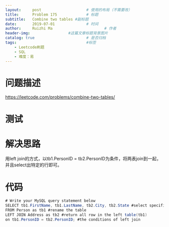 ```yaml
---
layout:     post   				    # 使用的布局（不需要改）
title:      Problem 175				# 标题 
subtitle:   Combine two tables #副标题
date:       2019-07-01				# 时间
author:     Ruizhi Ma 						# 作者
header-img:              	#这篇文章标题背景图片
catalog: true 						# 是否归档
tags:								#标签
    - Leetcode刷题
    - SQL
    - 难度：易
---
```

# 问题描述
https://leetcode.com/problems/combine-two-tables/

# 测试

# 解决思路
用left join的方式，以tb1.PersonID = tb2.PersonID为条件，将两表join到一起，并且select出特定的行即可。

# 代码
```java
# Write your MySQL query statement below
SELECT tb1.FirstName, tb1.LastName, tb2.City, tb2.State #select specific rows in two tables
FROM Person as tb1 #rename the table
LEFT JOIN Address as tb2 #return all row in the left table(tb1)
on tb1.PersonID = tb2.PersonID; #the conditions of left join
```
